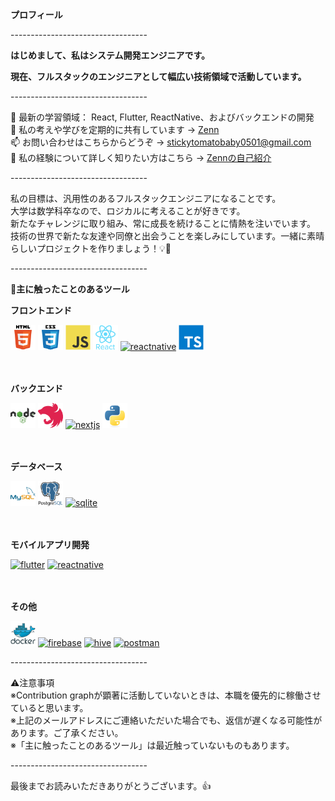 **プロフィール**

<p>----------------------------------</p>

**はじめまして、私はシステム開発エンジニアです。**

**現在、フルスタックのエンジニアとして幅広い技術領域で活動しています。**

<p>----------------------------------</p>

🌱 最新の学習領域： React, Flutter, ReactNative、およびバックエンドの開発 
<br />📝 私の考えや学びを定期的に共有しています → [Zenn](https://zenn.dev/nifumafu) 
<br />📫 お問い合わせはこちらからどうぞ → stickytomatobaby0501@gmail.com 
<br />📄 私の経験について詳しく知りたい方はこちら → [Zennの自己紹介](https://zenn.dev/nifumafu/articles/21b2b6af4b0a1b)

 <p>----------------------------------</p>

<p>
  私の目標は、汎用性のあるフルスタックエンジニアになることです。
  <br>大学は数学科卒なので、ロジカルに考えることが好きです。
  <br>新たなチャレンジに取り組み、常に成長を続けることに情熱を注いでいます。
  <br>技術の世界で新たな友達や同僚と出会うことを楽しみにしています。一緒に素晴らしいプロジェクトを作りましょう！💡🚀
</p>



<p>----------------------------------</p>



🌟**主に触ったことのあるツール**


<p align="left">
  <strong>フロントエンド</strong>
  <p>
  <a href="https://www.w3.org/html/" target="_blank" rel="noreferrer"
    ><img
      src="https://raw.githubusercontent.com/devicons/devicon/master/icons/html5/html5-original-wordmark.svg"
      alt="html5"
      width="40"
      height="40"
  /></a>
  <a href="https://www.w3schools.com/css/" target="_blank" rel="noreferrer"
    ><img
      src="https://raw.githubusercontent.com/devicons/devicon/master/icons/css3/css3-original-wordmark.svg"
      alt="css3"
      width="40"
      height="40"
  /></a>
  <a
    href="https://developer.mozilla.org/en-US/docs/Web/JavaScript"
    target="_blank"
    rel="noreferrer"
    ><img
      src="https://raw.githubusercontent.com/devicons/devicon/master/icons/javascript/javascript-original.svg"
      alt="javascript"
      width="40"
      height="40"
  /></a>
  <a href="https://reactjs.org/" target="_blank" rel="noreferrer"
    ><img
      src="https://raw.githubusercontent.com/devicons/devicon/master/icons/react/react-original-wordmark.svg"
      alt="react"
      width="40"
      height="40"
  /></a>
  <a href="https://reactnative.dev/" target="_blank" rel="noreferrer"
    ><img
      src="https://reactnative.dev/img/header_logo.svg"
      alt="reactnative"
      width="40"
      height="40"
  /></a>
  <a href="https://www.typescriptlang.org/" target="_blank" rel="noreferrer"
    ><img
      src="https://raw.githubusercontent.com/devicons/devicon/master/icons/typescript/typescript-original.svg"
      alt="typescript"
      width="40"
      height="40"
  /></a>
  </p>

  <p>　</p>
  <strong>バックエンド</strong>
  <p>
    <a href="https://nodejs.org" target="_blank" rel="noreferrer"
    ><img
      src="https://raw.githubusercontent.com/devicons/devicon/master/icons/nodejs/nodejs-original-wordmark.svg"
      alt="nodejs"
      width="40"
      height="40"
  /></a>
  <a href="https://nestjs.com/" target="_blank" rel="noreferrer"
    ><img
      src="https://raw.githubusercontent.com/devicons/devicon/master/icons/nestjs/nestjs-plain.svg"
      alt="nestjs"
      width="40"
      height="40"
  /></a>
  <a href="https://nextjs.org/" target="_blank" rel="noreferrer"
    ><img
      src="https://cdn.worldvectorlogo.com/logos/nextjs-2.svg"
      alt="nextjs"
      width="40"
      height="40"
  /></a>
  <a href="https://www.python.org" target="_blank" rel="noreferrer"
    ><img
      src="https://raw.githubusercontent.com/devicons/devicon/master/icons/python/python-original.svg"
      alt="python"
      width="40"
      height="40"
  /></a>
  </p>

  <p>　</p>
  <strong>データベース</strong>
  <p>
    <a href="https://www.mysql.com/" target="_blank" rel="noreferrer"
    ><img
      src="https://raw.githubusercontent.com/devicons/devicon/master/icons/mysql/mysql-original-wordmark.svg"
      alt="mysql"
      width="40"
      height="40"
  /></a>
  <a href="https://www.postgresql.org" target="_blank" rel="noreferrer"
    ><img
      src="https://raw.githubusercontent.com/devicons/devicon/master/icons/postgresql/postgresql-original-wordmark.svg"
      alt="postgresql"
      width="40"
      height="40"
  /></a>
  <a href="https://www.sqlite.org/" target="_blank" rel="noreferrer"
    ><img
      src="https://www.vectorlogo.zone/logos/sqlite/sqlite-icon.svg"
      alt="sqlite"
      width="40"
      height="40"
  /></a>
  </p>

  <p>　</p>
  <strong>モバイルアプリ開発</strong>
  <p>
    <a href="https://flutter.dev" target="_blank" rel="noreferrer"
    ><img
      src="https://www.vectorlogo.zone/logos/flutterio/flutterio-icon.svg"
      alt="flutter"
      width="40"
      height="40"
  /></a>
  <a href="https://reactnative.dev/" target="_blank" rel="noreferrer"
    ><img
      src="https://reactnative.dev/img/header_logo.svg"
      alt="reactnative"
      width="40"
      height="40"
  /></a>
  </p>

  <p>　</p>
  <strong>その他</strong>
  <p>  
    <a href="https://www.docker.com/" target="_blank" rel="noreferrer"
    ><img
      src="https://raw.githubusercontent.com/devicons/devicon/master/icons/docker/docker-original-wordmark.svg"
      alt="docker"
      width="40"
      height="40"
  /></a>
  <a href="https://firebase.google.com/" target="_blank" rel="noreferrer"
    ><img
      src="https://www.vectorlogo.zone/logos/firebase/firebase-icon.svg"
      alt="firebase"
      width="40"
      height="40"
  /></a>
  <a href="https://hive.apache.org/" target="_blank" rel="noreferrer"
    ><img
      src="https://www.vectorlogo.zone/logos/apache_hive/apache_hive-icon.svg"
      alt="hive"
      width="40"
      height="40"
  /></a>
  <a href="https://postman.com" target="_blank" rel="noreferrer"
    ><img
      src="https://www.vectorlogo.zone/logos/getpostman/getpostman-icon.svg"
      alt="postman"
      width="40"
      height="40"
  /></a>
</p>

</p>


<p>----------------------------------</p>
<p align="left">
 ⚠注意事項
 <br>※Contribution graphが顕著に活動していないときは、本職を優先的に稼働させていると思います。
 <br>※上記のメールアドレスにご連絡いただいた場合でも、返信が遅くなる可能性があります。ご了承ください。
 <br>※「主に触ったことのあるツール」は最近触っていないものもあります。
</p>


<p>----------------------------------</p>

<p align="left">
 最後までお読みいただきありがとうございます。👍
</p>

<p>　　　</p>

